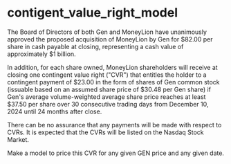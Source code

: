 # contigent_value_right_model

The Board of Directors of both Gen and MoneyLion have unanimously approved the proposed acquisition of MoneyLion by Gen for $82.00 per share in cash payable at closing, representing a cash value of approximately $1 billion. 

In addition, for each share owned, MoneyLion shareholders will receive at closing one contingent value right ("CVR") that entitles the holder to a contingent payment of $23.00 in the form of shares of Gen common stock (issuable based on an assumed share price of $30.48 per Gen share) if Gen's average volume-weighted average share price reaches at least $37.50 per share over 30 consecutive trading days from December 10, 2024 until 24 months after close. 

There can be no assurance that any payments will be made with respect to CVRs. It is expected that the CVRs will be listed on the Nasdaq Stock Market.

Make a model to price this CVR for any given GEN price and any given date. 
